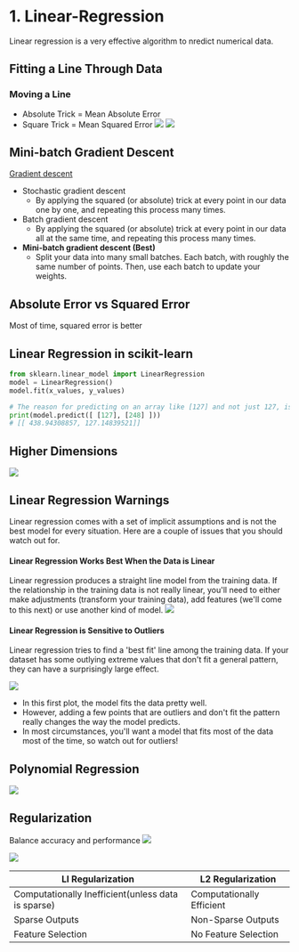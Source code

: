 # 1. Linear-Regression
Linear regression is a very effective algorithm to nredict numerical data. 

## Fitting a Line Through Data 
### Moving a Line 
- Absolute Trick = Mean Absolute Error 
- Square Trick  = Mean Squared Error
![](https://raw.githubusercontent.com/Haoran830/Machine-Learning/master/3-Supervised-Learning/images/1-1.png)
![](https://raw.githubusercontent.com/Haoran830/Machine-Learning/master/3-Supervised-Learning/images/1-2.png)

## Mini-batch Gradient Descent 
[Gradient descent](https://en.wikipedia.org/wiki/Gradient_descent)

- Stochastic gradient descent
	- By applying the squared (or absolute) trick at every point in our data one by one, and repeating this process many times.
- Batch gradient descent
	- By applying the squared (or absolute) trick at every point in our data all at the same time, and repeating this process many times.
- **Mini-batch gradient descent (Best)**
	- Split your data into many small batches. Each batch, with roughly the same number of points. Then, use each batch to update your weights. 

## Absolute Error vs Squared Error
Most of time, squared error is better

## Linear Regression in scikit-learn 
```python
from sklearn.linear_model import LinearRegression
model = LinearRegression()
model.fit(x_values, y_values)

# The reason for predicting on an array like [127] and not just 127, is because you can have a model that makes a prediction using multiple features.
print(model.predict([ [127], [248] ]))
# [[ 438.94308857, 127.14839521]]
```
## Higher Dimensions 
![](https://raw.githubusercontent.com/Haoran830/Machine-Learning/master/3-Supervised-Learning/images/1-3.png)

## Linear Regression Warnings 
Linear regression comes with a set of implicit assumptions and is not the best model for every situation. Here are a couple of issues that you should watch out for.

#### Linear Regression Works Best When the Data is Linear
Linear regression produces a straight line model from the training data. If the relationship in the training data is not really linear, you'll need to either make adjustments (transform your training data), add features (we'll come to this next) or use another kind of model.
![](https://raw.githubusercontent.com/Haoran830/Machine-Learning/master/3-Supervised-Learning/images/1-4.png)
#### Linear Regression is Sensitive to Outliers
Linear regression tries to find a 'best fit' line among the training data. If your dataset has some outlying extreme values that don't fit a general pattern, they can have a surprisingly large effect.

![](https://raw.githubusercontent.com/Haoran830/Machine-Learning/master/3-Supervised-Learning/images/1-5.png)

- In this first plot, the model fits the data pretty well.
- However, adding a few points that are outliers and don't fit the pattern really changes the way the model predicts. 
- In most circumstances, you'll want a model that fits most of the data most of the time, so watch out for outliers!


## Polynomial Regression 
![](https://raw.githubusercontent.com/Haoran830/Machine-Learning/master/3-Supervised-Learning/images/1-6.png)

## Regularization 
Balance accuracy and performance
![](https://raw.githubusercontent.com/Haoran830/Machine-Learning/master/3-Supervised-Learning/images/1-7.png)

![](https://raw.githubusercontent.com/Haoran830/Machine-Learning/master/3-Supervised-Learning/images/1-8.png)

| Ll Regularization | L2 Regularization |
| ---- | ---- |
| Computationally Inefficient(unless data is sparse) | Computationally Efficient|
| Sparse Outputs | Non-Sparse Outputs |
| Feature Selection | No Feature Selection |

